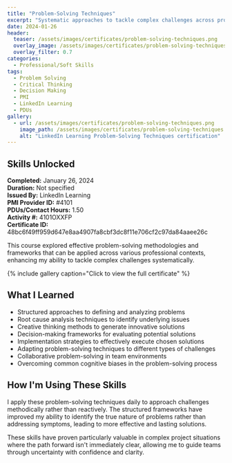 ```yaml
---
title: "Problem-Solving Techniques"
excerpt: "Systematic approaches to tackle complex challenges across professional domains"
date: 2024-01-26
header:
  teaser: /assets/images/certificates/problem-solving-techniques.png
  overlay_image: /assets/images/certificates/problem-solving-techniques.png
  overlay_filter: 0.7
categories:
  - Professional/Soft Skills
tags:
  - Problem Solving
  - Critical Thinking
  - Decision Making
  - PMI
  - LinkedIn Learning
  - PDUs
gallery:
  - url: /assets/images/certificates/problem-solving-techniques.png
    image_path: /assets/images/certificates/problem-solving-techniques.png
    alt: "LinkedIn Learning Problem-Solving Techniques certification"
---
```


## Skills Unlocked

**Completed:** January 26, 2024  
**Duration:** Not specified  
**Issued By:** LinkedIn Learning  
**PMI Provider ID:** #4101  
**PDUs/Contact Hours:** 1.50  
**Activity #:** 4101OXXFP  
**Certificate ID:** 48bc6f49ff959d647e8aa4907fa8cbf3dc8f11e706cf2c97da84aaee26c

This course explored effective problem-solving methodologies and frameworks that can be applied across various professional contexts, enhancing my ability to tackle complex challenges systematically.

{% include gallery caption="Click to view the full certificate" %}

## What I Learned

* Structured approaches to defining and analyzing problems
* Root cause analysis techniques to identify underlying issues
* Creative thinking methods to generate innovative solutions
* Decision-making frameworks for evaluating potential solutions
* Implementation strategies to effectively execute chosen solutions
* Adapting problem-solving techniques to different types of challenges
* Collaborative problem-solving in team environments
* Overcoming common cognitive biases in the problem-solving process

## How I'm Using These Skills

I apply these problem-solving techniques daily to approach challenges methodically rather than reactively. The structured frameworks have improved my ability to identify the true nature of problems rather than addressing symptoms, leading to more effective and lasting solutions.

These skills have proven particularly valuable in complex project situations where the path forward isn't immediately clear, allowing me to guide teams through uncertainty with confidence and clarity.